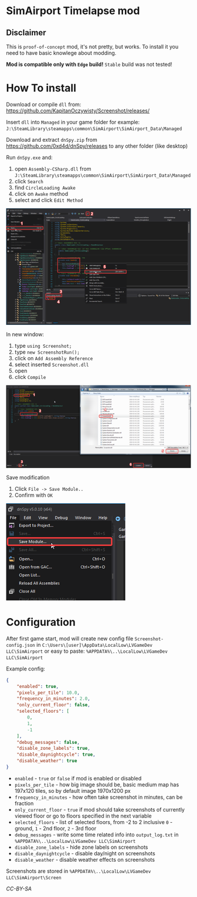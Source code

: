 # SimAirport Timelapse mod

## Disclaimer
This is `proof-of-concept` mod, it's not pretty, but works. To install it you need to have basic knowlege about modding.

**Mod is compatible only with `Edge` build!** `Stable` build was not tested!

# How To install
Download or compile `dll` from: https://github.com/KapitanOczywisty/Screenshot/releases/

Insert `dll` into `Managed` in your game folder for example: 
`J:\SteamLibrary\steamapps\common\SimAirport\SimAirport_Data\Managed`

Download and extract `dnSpy.zip` from https://github.com/0xd4d/dnSpy/releases to any other folder (like desktop)

Run `dnSpy.exe` and:
1. open `Assembly-CSharp.dll` from `J:\SteamLibrary\steamapps\common\SimAirport\SimAirport_Data\Managed`
2. click `Search`
3. find `CircleLoading Awake`
4. click on `Awake` method
5. select and click `Edit Method`

![step 1](/docs/step1.png)

In new window:
1. type `using Screenshot;`
2. type `new ScreenshotRun();`
3. click on `Add Assembly Reference`
4. select inserted `Screenshot.dll`
5. open
6. click `Compile`

![step 2](/docs/step2.png)

Save modification
1. Click `File -> Save Module..`
2. Confirm with `OK`

![step 3](/docs/step3.png)

# Configuration
After first game start, mod will create new config file `Screenshot-config.json` in
`C:\Users\[user]\AppData\LocalLow\LVGameDev LLC\SimAirport` or easy to paste: `%APPDATA%\..\LocalLow\LVGameDev LLC\SimAirport`

Example config:
```json
{
    "enabled": true,
    "pixels_per_tile": 10.0,
    "frequency_in_minutes": 2.0,
    "only_current_floor": false,
    "selected_floors": [
        0,
        1,
        -1
    ],
    "debug_messages": false,
    "disable_zone_labels": true,
    "disable_daynightcycle": true,
    "disable_weather": true
}
```

- `enabled` - `true` or `false` if mod is enabled or disabled
- `pixels_per_tile` - how big image should be, basic medium map has 197x120 tiles, so by default image 1970x1200 px
- `frequency_in_minutes` - how often take screenshot in minutes, can be fraction
- `only_current_floor` - `true` if mod should take screenshots of currently viewed floor or go to floors specified in the next variable
- `selected_floors` - list of selected floors, from -2 to 2 inclusive `0` - ground, `1` - 2nd floor, `2` - 3rd floor
- `debug_messages` - write some time related info into `output_log.txt` in `%APPDATA%\..\LocalLow\LVGameDev LLC\SimAirport`
- `disable_zone_labels` - hide zone labels on screenshots
- `disable_daynightcycle` - disable day/night on screenshots
- `disable_weather` - disable weather effects on screenshots

Screenshots are stored in `%APPDATA%\..\LocalLow\LVGameDev LLC\SimAirport\Screen`

*CC-BY-SA*
